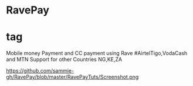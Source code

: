#   RavePay  <h1> tag
Mobile money Payment and CC payment using Rave
#AirtelTigo,VodaCash and MTN 
Support for other Countries NG,KE,ZA
  
  https://github.com/sammie-gh/RavePay/blob/master/RavePayTuts/Screenshot.png

